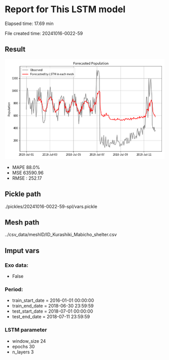 
# Report for This LSTM model 
Elapsed time: 17.69 min

File created time: 20241016-0022-59

## Result 
<img src="20241016-0022-59.png" width='600'/>

- MAPE	88.0%
- MSE 	63590.96
- RMSE : 252.17

## Pickle path
./pickles/20241016-0022-59-spl/vars.pickle

## Mesh path
../csv_data/meshID/ID_Kurashiki_Mabicho_shelter.csv

## Imput vars

### Exo data:
- False

### Period:
- train_start_date    = 2016-01-01 00:00:00
- train_end_date      = 2018-06-30 23:59:59
- test_start_date     = 2018-07-01 00:00:00  
- test_end_date       = 2018-07-11 23:59:59

### LSTM parameter
- window_size	24
- epochs	30
- n_layers	3

